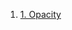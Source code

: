 1. [1. Opacity](https://github.com/pSapien/animations-in-react-native/blob/master/src/1.%20Opacity.js)